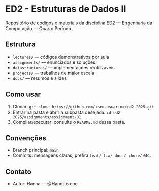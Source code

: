 # ED2 - Estruturas de Dados II
Repositório de códigos e materiais da disciplina ED2 — Engenharia da Computação — Quarto Período.

## Estrutura
- `lectures/` — códigos demonstrativos por aula
- `assignments/` — enunciados e soluções
- `datastructures/` — implementações reutilizáveis
- `projects/` — trabalhos de maior escala
- `docs/` — resumos e slides

## Como usar
1. Clonar:
   `git clone https://github.com/<seu-usuario>/ed2-2025.git`
2. Entrar na pasta e abrir a subpasta desejada:
   `cd ed2-2025/assignments/assignment-01`
3. Compilar/executar: consulte o `README.md` dessa pasta.

## Convenções
- Branch principal: `main`
- Commits: mensagens claras; prefira `feat/ fix/ docs/ chore/` etc.

## Contato
- Autor: Hanna — @Hanntterene
